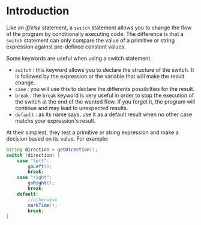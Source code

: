 # Introduction

Like an _if/else_ statement, a `switch` statement allows you to change the flow of the program by conditionally executing code. The difference is that a `switch` statement can only compare the value of a primitive or string expression against pre-defined constant values.

Some keywords are useful when using a switch statement.

- `switch` : this keyword allows you to declare the structure of the switch. It is followed by the expression or the variable that will make the result change.
- `case` : you will use this  to declare the differents possibilties for the result.
- `break` : the `break` keyword is very useful in order to stop the execution of the switch at the end of the wanted flow. If you forget it, the program will continue and may lead to unexpected results.
- `default` : as its name says, use it as a default result when no other case matchs your expression's result.

At their simplest, they test a primitive or string expression and make a decision based on its value. For example:

```java
String direction = getDirection();
switch (direction) {
    case "left":
        goLeft();
        break;
    case "right":
        goRight();
        break;
    default:
        //otherwise
        markTime();
        break;
}
```
